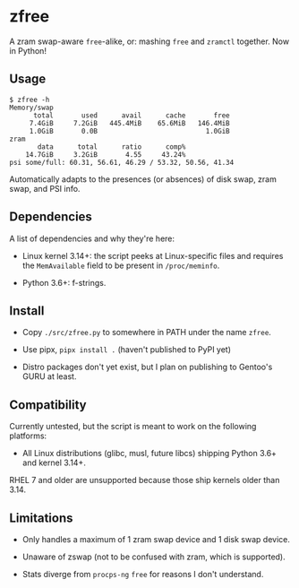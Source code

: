# zfree

A zram swap-aware `free`-alike, or: mashing `free` and `zramctl` together. Now in Python!

## Usage

```console
$ zfree -h
Memory/swap
      total       used      avail      cache       free
     7.4GiB     7.2GiB   445.4MiB    65.6MiB   146.4MiB
     1.0GiB       0.0B                           1.0GiB
zram
       data      total      ratio      comp%
    14.7GiB     3.2GiB       4.55     43.24%
psi some/full: 60.31, 56.61, 46.29 / 53.32, 50.56, 41.34
```

Automatically adapts to the presences (or absences)
of disk swap, zram swap, and PSI info.

## Dependencies

A list of dependencies and why they're here:

* Linux kernel 3.14+: the script peeks at Linux-specific files and
  requires the `MemAvailable` field to be present in `/proc/meminfo`.

* Python 3.6+: f-strings.

## Install

* Copy `./src/zfree.py` to somewhere in PATH under the name `zfree`.

* Use pipx, `pipx install .` (haven't published to PyPI yet)

* Distro packages don't yet exist,
  but I plan on publishing to Gentoo's GURU at least.

## Compatibility

Currently untested, but the script
is meant to work on the following platforms:

* All Linux distributions (glibc, musl, future libcs)
  shipping Python 3.6+ and kernel 3.14+.

RHEL 7 and older are unsupported because those ship kernels older than 3.14.

## Limitations

* Only handles a maximum of 1 zram swap device and 1 disk swap device.

* Unaware of zswap (not to be confused with zram, which is supported).

* Stats diverge from `procps-ng` `free` for reasons I don't understand.
